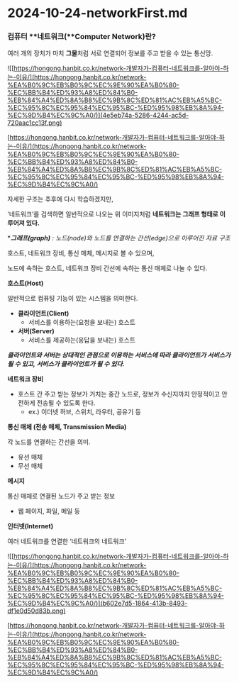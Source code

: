 # 2024-10-24-networkFirst.md

### 컴퓨터 **네트워크(**Computer **Network)란?**

여러 개의 장치가 마치 **그물**처럼 서로 연결되어 정보를 주고 받을 수 있는 통신망.

![[https://hongong.hanbit.co.kr/network-개발자가-컴퓨터-네트워크를-알아야-하는-이유/](https://hongong.hanbit.co.kr/network-%EA%B0%9C%EB%B0%9C%EC%9E%90%EA%B0%80-%EC%BB%B4%ED%93%A8%ED%84%B0-%EB%84%A4%ED%8A%B8%EC%9B%8C%ED%81%AC%EB%A5%BC-%EC%95%8C%EC%95%84%EC%95%BC-%ED%95%98%EB%8A%94-%EC%9D%B4%EC%9C%A0/)](4e5eb74a-5286-4244-ac5d-720aac1cc13f.png)

[https://hongong.hanbit.co.kr/network-개발자가-컴퓨터-네트워크를-알아야-하는-이유/](https://hongong.hanbit.co.kr/network-%EA%B0%9C%EB%B0%9C%EC%9E%90%EA%B0%80-%EC%BB%B4%ED%93%A8%ED%84%B0-%EB%84%A4%ED%8A%B8%EC%9B%8C%ED%81%AC%EB%A5%BC-%EC%95%8C%EC%95%84%EC%95%BC-%ED%95%98%EB%8A%94-%EC%9D%B4%EC%9C%A0/)

자세한 구조는 추후에 다시 학습하겠지만, 

‘네트워크’를 검색하면 일반적으로 나오는 위 이미지처럼 **네트워크는 그래프 형태로 이루어져 있다.**  

****그래프(graph)** : 노드(node)와 노드를 연결하는 간선(edge)으로 이루어진 자료 구조*

호스트, 네트워크 장비, 통신 매체, 메시지로 볼 수 있으며, 

노드에 속하는 호스트, 네트워크 장비 간선에 속하는 통신 매체로 나눌 수 있다.

**호스트(Host)** 

일반적으로 컴퓨팅 기능이 있는 시스템을 의미한다.

- **클라이언트(Client)**
    - 서비스를 이용하는(요청을 보내는) 호스트
- **서버(Server)**
    - 서비스를 제공하는(응답을 보내는) 호스트
    

***클라이언트와 서버는 상대적인 관점으로 이용하는 서비스에 따라 클라이언트가 서비스가 될 수 있고, 서비스가 클라이언트가 될 수 있다.***

**네트워크 장비**

- 호스트 간 주고 받는 정보가 거치는 중간 노드로, 정보가 수신지까지 안정적이고 안전하게 전송될 수 있도록 한다.
    - ex.) 이더넷 허브, 스위치, 라우터, 공유기 등

**통신 매체 (전송 매체, Transmission Media)**

각 노드를 연결하는 간선을 의미.

- 유선 매체
- 무선 매체

**메시지**

통신 매체로 연결된 노드가 주고 받는 정보

- 웹 페이지, 파일, 메일 등

**인터넷(Internet)**

여러 네트워크를 연결한 ‘네트워크의 네트워크’

![[https://hongong.hanbit.co.kr/network-개발자가-컴퓨터-네트워크를-알아야-하는-이유/](https://hongong.hanbit.co.kr/network-%EA%B0%9C%EB%B0%9C%EC%9E%90%EA%B0%80-%EC%BB%B4%ED%93%A8%ED%84%B0-%EB%84%A4%ED%8A%B8%EC%9B%8C%ED%81%AC%EB%A5%BC-%EC%95%8C%EC%95%84%EC%95%BC-%ED%95%98%EB%8A%94-%EC%9D%B4%EC%9C%A0/)](b602e7d5-1864-413b-8493-df1e0d50d83b.png)

[https://hongong.hanbit.co.kr/network-개발자가-컴퓨터-네트워크를-알아야-하는-이유/](https://hongong.hanbit.co.kr/network-%EA%B0%9C%EB%B0%9C%EC%9E%90%EA%B0%80-%EC%BB%B4%ED%93%A8%ED%84%B0-%EB%84%A4%ED%8A%B8%EC%9B%8C%ED%81%AC%EB%A5%BC-%EC%95%8C%EC%95%84%EC%95%BC-%ED%95%98%EB%8A%94-%EC%9D%B4%EC%9C%A0/)